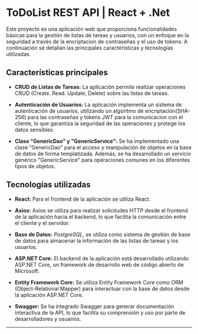 # ToDoList REST API | React + .Net

Este proyecto es una aplicación web que proporciona funcionalidades básicas para la gestión de listas de tareas y usuarios, con un enfoque en la seguridad a través de la encriptacion de contraseñas y el uso de tokens. A continuación se detallan las principales características y tecnologías utilizadas.

## Características principales

- **CRUD de Listas de Tareas:** La aplicación permite realizar operaciones CRUD (Create. Read. Update, Delete) sobre las listas de tareas.

- **Autenticación de Usuarios:** La aplicación implementa un sistema de autenticación de usuarios, utilizando un algoritmo de encriptación(SHA-256) para las contraseñas y tokens JWT para la comunicacion con el cliente, lo que garantiza la seguridad de las operaciones y protege los datos sensibles.

- **Clase "GenericDao" y "GenericService":** Se ha implementado una clase "GenericDao" para el acceso y manipulación de objetos en la base de datos de forma templatizada. Además, se ha desarrollado un servicio genérico "GenericService" para operaciones comunes en los diferentes tipos de objetos.

## Tecnologías utilizadas

- **React:** Para el frontend de la aplicación se utiliza React.

- **Axios:** Axios se utiliza para realizar solicitudes HTTP desde el frontend de la aplicación hacia el backend, lo que facilita la comunicación entre el cliente y el servidor.

- **Base de Datos:** _PostgreSQL_, se utiliza como sistema de gestión de base de datos para almacenar la información de las listas de tareas y los usuarios.

- **ASP.NET Core:** El backend de la aplicación está desarrollado utilizando ASP.NET Core, un framework de desarrollo web de código abierto de Microsoft.

- **Entity Framework Core:** Se utiliza Entity Framework Core como ORM (Object-Relational Mapper) para interactuar con la base de datos desde la aplicación ASP.NET Core.

- **Swagger:** Se ha integrado Swagger para generar documentación interactiva de la API, lo que facilita su comprensión y uso por parte de desarrolladores y usuarios.

---
